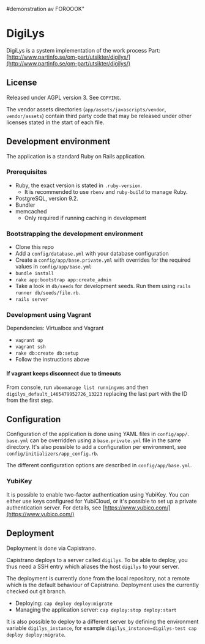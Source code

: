 #demonstration av FOROOOK"

# DigiLys

DigiLys is a system implementation of the work process Part:
[http://www.partinfo.se/om-part/utsikter/digilys/](http://www.partinfo.se/om-part/utsikter/digilys/)

## License

Released under AGPL version 3. See `COPYING`.

The vendor assets directories (`app/assets/javascripts/vendor`, `vendor/assets`)
contain third party code that may be released under other licenses stated in the
start of each file.

## Development environment

The application is a standard Ruby on Rails application.

### Prerequisites

 * Ruby, the exact version is stated in `.ruby-version`.
    * It is recommended to use `rbenv` and `ruby-build` to manage Ruby.
 * PostgreSQL, version 9.2.
 * Bundler
 * memcached
    * Only required if running caching in development

### Bootstrapping the development environment

 * Clone this repo
 * Add a `config/database.yml` with your database configuration
 * Create a `config/app/base.private.yml` with overrides for the required values
   in `config/app/base.yml`
 * `bundle install`
 * `rake app:bootstrap app:create_admin`
 * Take a look in `db/seeds` for development seeds. Run them using
    `rails runner db/seeds/file.rb`.
 * `rails server`

### Development using Vagrant

Dependencies: Virtualbox and Vagrant

* `vagrant up`
* `vagrant ssh`
* `rake db:create db:setup`
* Follow the instructions above

#### If vagrant keeps disconnect due to timeouts
From console, run `vboxmanage list runningvms` and then `digilys_default_1465479952726_13223` replacing the last part with the ID from the first step.

## Configuration

Configuration of the application is done using YAML files in `config/app/`.
`base.yml` can be overridden using a `base.private.yml` file in the same
directory. It's also possible to add a configuration per environment, see
`config/initializers/app_config.rb`.

The different configuration options are described in `config/app/base.yml`.

### YubiKey

It is possible to enable two-factor authentication using YubiKey. You can either
use keys configured for YubiCloud, or it's possible to set up a private
authentication server. For details, see
[https://www.yubico.com/](https://www.yubico.com/)

## Deployment

Deployment is done via Capistrano.

Capistrano deploys to a server called `digilys`. To be able to deploy, you thus
need a SSH entry which aliases the host `digilys` to your server.

The deployment is currently done from the local repository, not a remote which
is the default behaviour of Capistrano. Deployment uses the currently checked
out git branch.

 * Deploying: `cap deploy deploy:migrate`
 * Managing the application server: `cap deploy:stop deploy:start`

It is also possible to deploy to a different server by defining the environment
variable `digilys_instance`, for example
`digilys_instance=digilys-test cap deploy deploy:migrate`.
